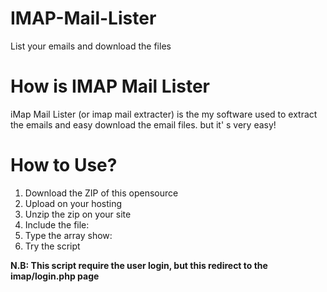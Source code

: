 # IMAP-Mail-Lister
List your emails and download the files

# How is IMAP Mail Lister
iMap Mail Lister (or imap mail extracter) is the my software used to extract the emails and easy download the email files. but it' s very easy! 

# How to Use? 
1. Download the ZIP of this opensource
2. Upload on your hosting
3. Unzip the zip on your site
4. Include the file:
   <code><?php include('IMAP-Mail-Lister-master/host.php'); ?></code>
5. Type the array show: <code><?php $Messages = getMail(); print_r($Messages); ?></code>
6. Try the script

<b>N.B: This script require the user login, but this redirect to the imap/login.php page</b>
